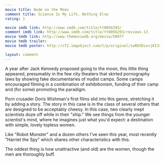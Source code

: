```yaml
---
movie title: Nude on the Moon
comment title: Science Is My Life, Nothing Else
rating: 1

movie imdb link: http://www.imdb.com/title/tt0056293/
comment imdb link: http://www.imdb.com/title/tt0056293/reviews-13
movie tmdb link: http://www.themoviedb.org/movie/50977
movie tmdb trailer: 
movie tmdb poster: http://cf2.imgobject.com/t/p/original/iwRb5DsxvjKI3rt5iSrABJeXlI1.jpg

layout: comment
---
```


A year after Jack Kennedy proposed going to the moon, this little thing appeared, presumably in the few city theaters that skirted pornography laws by showing fake documentaries of nudist camps. Some camps encouraged filming in a combination of exhibitionism, funding of their camp and (for some) promoting the paradigm.

Porn crusader Doris Wishman's first films slid into this genre, stretching it by adding a story. The story in this case is in the class of several others that are designed to be acceptably cheesy. In this case, two clearly inept scientists doze off while in their "ship." We see things from the younger scientist's mind, where he imagines just what you'd expect: a destination with simple, lovely topless women.

Like "Robot Monster" and a dozen others I've seen this year, most recently "Harriet the Spy" which shares other characteristics with this.

The oddest thing is how unattractive (and old) are the women, though the men are thoroughly buff.